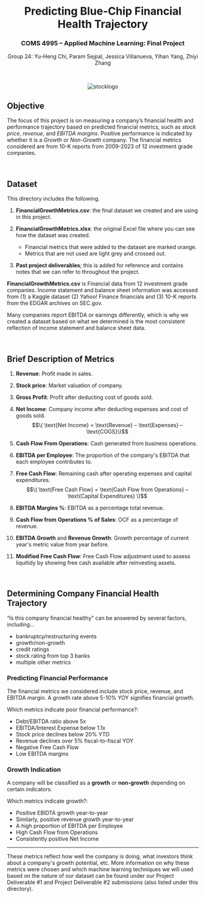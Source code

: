 <div align="center">

# Predicting Blue-Chip Financial Health Trajectory  

### COMS 4995 – Applied Machine Learning: Final Project 
Group 24: Yu-Heng Chi, Param Sejpal, Jessica Villanueva, Yihan Yang, Zhiyi Zhang 

<br>

![stocklogo](https://github.com/user-attachments/assets/3fccb9f8-36b9-4098-b516-139212f2b59b)

</div>

## Objective

The focus of this project is on measuring a company’s financial health and performance trajectory based on predicted financial metrics, such as *stock price*, *revenue*, and *EBITDA margins*. Positive performance is indicated by whether it is a *Growth* or *Non-Growth* company. The financial metrics considered are from 10-K reports from 2009-2023 of 12 investment grade companies.

<br>

## Dataset
This directory includes the following.

1. **FinancialGrowthMetrics.csv**: the final dataset we created and are using in this project.

2. **FinancialGrowthMetrics.xlsx**: the original Excel file where you can see how the dataset was created.
    * Financial metrics that were added to the dataset are marked orange.
    * Metrics that are not used are light grey and crossed out.

3. **Past project deliverables**; this is added for reference and contains notes that we can refer to throughout the project.


 **FinancialGrowthMetrics.csv** is Financial data from 12 investment grade companies. Income statement and balance sheet information was accessed from (1) a Kaggle dataset (2) Yahoo! Finance financials and (3) 10-K reports from the EDGAR archives on SEC.gov. 

Many companies report EBITDA or earnings differently, which is why we created a dataset based on what we determined is the most consistent reflection of income statement and balance sheet data.

<br> 

## Brief Description of Metrics

1. **Revenue**: Profit made in sales.

2. **Stock price**: Market valuation of company.

3. **Gross Profit**: Profit after deducting cost of goods sold.

4. **Net Income**: Company income after deducting expenses and cost of goods sold.
    $$\( \text{Net Income} = \text{Revenue} – \text{Expenses} – \text{COGS}\)$$

5. **Cash Flow From Operations**: Cash generated from business operations. 

6. **EBITDA per Employee**: The proportion of the company's EBITDA that each employee contributes to.

7. **Free Cash Flow**: Remaining cash after operating expenses and capital expenditures.
    $$\( \text{Free Cash Flow} = \text{Cash Flow from Operations} – \text{Capital Expenditures} \)$$

8. **EBITDA Margins %**: EBITDA as a percentage total revenue.

9. **Cash Flow from Operations % of Sales**: OCF as a percentage of revenue. 

10. **EBITDA Growth** and **Revenue Growth**: Growth percentage of current year's metric value from year before.


11. **Modified Free Cash Flow**: Free Cash Flow adjustment used to assess liquitidy by showing free cash available after reinvesting assets.

<br>

## Determining Company Financial Health Trajectory

“Is this company financial healthy” can be answered by several factors, including... 
* bankruptcy/restructuring events
* growth/non-growth
* credit ratings
* stock rating from top 3 banks
* multiple other metrics

### Predicting Financial Performance 
The financial metrics we considered include stock price, revenue, and EBITDA margin. A growth rate above 5-10% YOY signifies financial growth.
 
Which metrics indicate poor financial performance?:
* Debt/EBITDA ratio above 5x
* EBITDA/Interest Expense below 1.1x
* Stock price declines below 20% YTD
* Revenue declines over 5% fiscal-to-fiscal YOY
* Negative Free Cash Flow
* Low EBITDA margins 

### Growth Indication
A company will be classified as a **growth** or **non-growth** depending on certain indicators. 

Which metrics indicate growth?:
* Positive EBIDTA growth year-to-year
* Similarly, positive revenue growth year-to-year
* A high proportion of EBITDA per Employee
* High Cash Flow from Operations 
* Consistently positive Net Income 

---

These metrics reflect how well the company is doing, what investors think about a company's growth potential, etc. More information on why these metrics were chosen and which machine learning techniques we will used based on the nature of our dataset can be found under our Project Deliverable #1 and Project Deliverable #2 submissions (also listed under this directory). 
